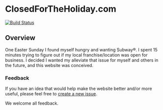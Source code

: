 # ClosedForTheHoliday.com

[![Build Status](https://travis-ci.org/1gr8ftoy/cfth_com.png)](https://travis-ci.org/1gr8ftoy/cfth_com)

## Overview
One Easter Sunday I found myself hungry and wanting Subway®.  I spent 15 minutes trying to figure out if my local franchise/location was open for business.  I decided I wanted my alleviate that issue for myself and others in the future, and this website was conceived.

### Feedback
If you have an idea that would help make the website better and/or more useful, please feel free to [create a new issue](https://github.com/1gr8ftoy/cfth_com/issues/new).

We welcome all feedback.